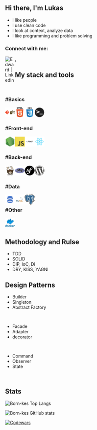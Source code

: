 [linkedin]: https://www.linkedin.com/in/lukasz-martyn/

## Hi there, I'm Lukas

- I like people
- I use clean code
- I look at context, analyze data
- I like programming and problem solving

### Connect with me:

[<img align="left" alt="Edward | LinkedIn" width="32px" src="https://cdn.jsdelivr.net/npm/simple-icons@v3/icons/linkedin.svg" />.][linkedin]

## My stack and tools

<br />

### #Basics

<img align="left" width="32px" alt="Git" src="https://raw.githubusercontent.com/github/explore/80688e429a7d4ef2fca1e82350fe8e3517d3494d/topics/git/git.png" />

<img align="left" width="32px" alt="HTML5" src="https://raw.githubusercontent.com/github/explore/80688e429a7d4ef2fca1e82350fe8e3517d3494d/topics/html/html.png" />

<img align="left" width="32px" alt="CSS3" src="https://raw.githubusercontent.com/github/explore/80688e429a7d4ef2fca1e82350fe8e3517d3494d/topics/css/css.png" />

<img align="" width="32px" alt="Terminal" src="https://raw.githubusercontent.com/github/explore/80688e429a7d4ef2fca1e82350fe8e3517d3494d/topics/terminal/terminal.png" />

<br />

### #Front-end

<img align="left" width="32px" alt="Node.js" src="https://raw.githubusercontent.com/github/explore/80688e429a7d4ef2fca1e82350fe8e3517d3494d/topics/nodejs/nodejs.png" />

<img align="left" width="32px" alt="JavaScript" src="https://raw.githubusercontent.com/github/explore/80688e429a7d4ef2fca1e82350fe8e3517d3494d/topics/javascript/javascript.png" />

<img align="left" width="32px" alt="jquery" src="https://raw.githubusercontent.com/github/explore/80688e429a7d4ef2fca1e82350fe8e3517d3494d/topics/jquery/jquery.png" />

<img align="" width="32px" alt="React" src="https://raw.githubusercontent.com/github/explore/80688e429a7d4ef2fca1e82350fe8e3517d3494d/topics/react/react.png" />

<img align="" width="0px" alt="Sass" src="https://raw.githubusercontent.com/github/explore/80688e429a7d4ef2fca1e82350fe8e3517d3494d/topics/sass/sass.png" />

### #Back-end

<img align="left" width="32px" alt="Composer" src="https://raw.githubusercontent.com/github/explore/80688e429a7d4ef2fca1e82350fe8e3517d3494d/topics/composer/composer.png" />

<img align="left" width="32px" alt="PHP" src="https://raw.githubusercontent.com/github/explore/80688e429a7d4ef2fca1e82350fe8e3517d3494d/topics/php/php.png" />

<img align="left" width="32px" alt="Symfony" src="https://raw.githubusercontent.com/github/explore/80688e429a7d4ef2fca1e82350fe8e3517d3494d/topics/symfony/symfony.png">

<img align="" width="32px" alt="WordPress" src="https://raw.githubusercontent.com/github/explore/80688e429a7d4ef2fca1e82350fe8e3517d3494d/topics/wordpress/wordpress.png">

<br />

### #Data

<img align="left" width="32px" alt="SQL" src="https://raw.githubusercontent.com/github/explore/80688e429a7d4ef2fca1e82350fe8e3517d3494d/topics/sql/sql.png" />

<img align="left" width="32px" alt="MySql" src="https://raw.githubusercontent.com/github/explore/80688e429a7d4ef2fca1e82350fe8e3517d3494d/topics/mysql/mysql.png" />

<img align="left" width="32px" alt="PostgreSQL" src="https://raw.githubusercontent.com/github/explore/80688e429a7d4ef2fca1e82350fe8e3517d3494d/topics/postgresql/postgresql.png" />

<img align="" height="0" src="https://raw.githubusercontent.com/github/explore/2d218e3aa252dc90eef269b34eeec1fbd15dc07e/topics/sqlite/sqlite.png">

<br/>

### #Other

<img align=""  width="32px" src="https://raw.githubusercontent.com/github/explore/2d218e3aa252dc90eef269b34eeec1fbd15dc07e/topics/docker/docker.png">

## Methodology and Rulse

- TDD
- SOLID
- DIP, IoC, Di
- DRY, KISS, YAGNI

## Design Patterns

- Builder
- Singleton
- Abstract Factory

<br />

- Facade
- Adapter
- decorator

<br />

- Command
- Observer
- State

<br/>

## Stats

![Born-kes Top Langs](https://github-readme-stats.vercel.app/api/top-langs/?username=born-kes&layout=compact&theme=dark)

![Born-kes GitHub stats](https://github-readme-stats.vercel.app/api?username=born-kes&show_icons=true&theme=dark)

[link]: https://www.codewars.com/users/%C5%81ukasz%20Mar

[![Codewars](https://github.r2v.ch/codewars?user=%C5%81ukasz%20Mar&stroke=%23BB432C&top_languages=true)][link]
